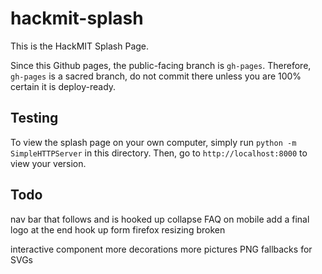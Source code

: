 # hackmit-splash
This is the HackMIT Splash Page.

Since this Github pages, the public-facing branch is `gh-pages`. Therefore, `gh-pages` is a sacred branch, do not commit there unless you are 100% certain it is deploy-ready.

Testing
-------

To view the splash page on your own computer, simply run `python -m SimpleHTTPServer` in this directory. Then, go to `http://localhost:8000` to view your version.


Todo
----
nav bar that follows and is hooked up
collapse FAQ on mobile
add a final logo at the end
hook up form
firefox resizing broken

interactive component
more decorations
more pictures
PNG fallbacks for SVGs
